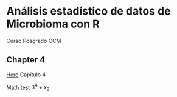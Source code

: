 # Análisis estadístico de datos de Microbioma con R
Curso Posgrado CCM


## Chapter 4
[Here](https://haydeeperuyero.github.io/Microbioma_con_R/Chapters/Chapter4.html) Capítulo 4

Math test $3^4 + x_2$
